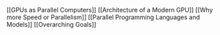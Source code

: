 [[GPUs as Parallel Computers]]
[[Architecture of a Modern GPU]]
[[Why more Speed or Parallelism]]
[[Parallel Programming Languages and Models]]
[[Overarching Goals]]
